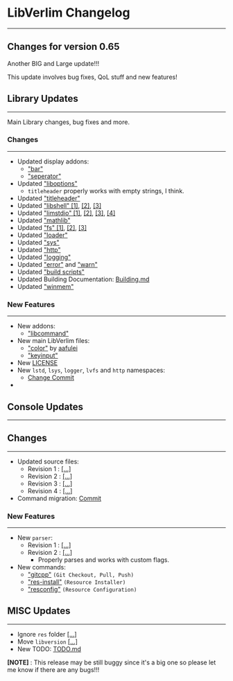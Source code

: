 # LibVerlim Changelog

---

## Changes for version **0.65**

Another BIG and Large update!!!

This update involves bug fixes, QoL stuff and new features!

## Library Updates
---

Main Library changes, bug fixes and more.

### Changes
---
* Updated display addons:
	+ ["bar"](https://github.com/Equinoxtic/libverlim/commit/ada067d7e4250d4e574a5dafa9644feeff8e2cca)
	+ ["seperator"](https://github.com/Equinoxtic/libverlim/commit/ada067d7e4250d4e574a5dafa9644feeff8e2cca)
* Updated ["liboptions"](https://github.com/Equinoxtic/libverlim/commit/61cbce9fd2dbf74f30490dbe27896f5375b0158f)
	+ `titleheader` properly works with empty strings, I think.
* Updated ["titleheader"](https://github.com/Equinoxtic/libverlim/commit/5b6bcc5fe1820f17af8131239a116e735a51272a)
* Updated ["libshell" [1]](https://github.com/Equinoxtic/libverlim/commit/ada067d7e4250d4e574a5dafa9644feeff8e2cca), [[2]](https://github.com/Equinoxtic/libverlim/commit/231a123ae38eb18697e039346c4771902b0ed0c1), [[3]](https://github.com/Equinoxtic/libverlim/commit/41f8c443305b95c8f0d964e96f9cdfaf1408e531)
* Updated ["limstdio" [1]](https://github.com/Equinoxtic/libverlim/commit/259f775dd36ae70434b5cfc4a27016f6f4d11e5b), [[2]](https://github.com/Equinoxtic/libverlim/commit/2204bd0627f576258f4c9e98f989c2963942455e), [[3]](https://github.com/Equinoxtic/libverlim/commit/d20a7a679192202947d8ea074010a01e3f8568e9), [[4]](https://github.com/Equinoxtic/libverlim/commit/32c4f026fa9f793bdad1226602bc3d95314b8ef9)
* Updated ["mathlib"](https://github.com/Equinoxtic/libverlim/commit/f8655a314948a58e8989889fccea4b1b7c7b3b57)
* Updated ["fs" [1]](https://github.com/Equinoxtic/libverlim/commit/9de6d534cc2c5e3cffbb101671036d4ad775602b), [[2]](https://github.com/Equinoxtic/libverlim/commit/4986855a830d2b43310d20b94ec366a0f6e941bf), [[3]](https://github.com/Equinoxtic/libverlim/commit/41f8c443305b95c8f0d964e96f9cdfaf1408e531)
* Updated ["loader"](https://github.com/Equinoxtic/libverlim/commit/d8f71e31bcb62490c642a85bb76fbd515a5da8f4)
* Updated ["sys"](https://github.com/Equinoxtic/libverlim/commit/ead6cc45e0641e30e26f8b8941abff42f8ad26c8)
* Updated ["http"](https://github.com/Equinoxtic/libverlim/commit/dec116f30be64362755ec327a212e3ac8bbd5f02)
* Updated ["logging"](https://github.com/Equinoxtic/libverlim/commit/a09e336086652410d58a42cd5a53b4c69f0530ca)
* Updated ["error"](https://github.com/Equinoxtic/libverlim/commit/6c6a52d1c7c7a7f9d0266c2a19a2ea8002797700) and ["warn"](https://github.com/Equinoxtic/libverlim/commit/f88c1e280da8812276e42149828c82fc79b3eb5a)
* Updated ["build scripts"](https://github.com/Equinoxtic/libverlim/commit/f322edaf04231c8d1d9423d59a41144adbb38ed4)
* Updated Building Documentation: [Building.md](https://github.com/Equinoxtic/libverlim/commit/7eecbbe6bf1cec033a02f67b1c64194a5d1f4576)
* Updated ["winmem"](https://github.com/Equinoxtic/libverlim/commit/759cfba2a502b5b31df162ee0ce80c6a5aa2c7a6)

### New Features
---
* New addons:
	* ["libcommand"](https://github.com/Equinoxtic/libverlim/commit/59b482f3f22bbae7f597debb44dac22fb1207839)
* New main LibVerlim files:
	+ ["color"](https://github.com/Equinoxtic/libverlim/commit/3834cc017567711d15006c291f6454678cab4d72) by [aafulei](https://github.com/aafulei)
	+ ["keyinput"](https://github.com/Equinoxtic/libverlim/commit/bb85947e757c59458b6ca799827c4a99ca6511f3)
* New [LICENSE](https://github.com/Equinoxtic/libverlim/commit/050015790697b43a04123380e8fd9dc587df7262)
* New `lstd`, `lsys`, `logger`, `lvfs` and `http` namespaces:
	+ [Change Commit](https://github.com/Equinoxtic/libverlim/commit/690e771b4c1555077eb234c8ba77fb2a7290c1a8)
* 

## Console Updates
---

## Changes
---
* Updated source files:
	+ Revision 1 : [[...]]("https://github.com/Equinoxtic/libverlim/commit/76847e93656e8d2603d0135da6fb231b11bf60e0")
	+ Revision 2 : [[...]]("https://github.com/Equinoxtic/libverlim/commit/7dd57b1764d6555736be5274876b5ba452853d27")
	+ Revision 3 : [[...]](https://github.com/Equinoxtic/libverlim/commit/49ca107b7fe355c69712ccd7cd87c92442da9f79)
	+ Revision 4 : [[...]](https://github.com/Equinoxtic/libverlim/commit/0aa7ef3e605c6cfab167c1bc66e57497b19fe16a)
* Command migration: [Commit](https://github.com/Equinoxtic/libverlim/commit/0a78c23d548678e5c95d9362f33c0ebf9f48effe)

### New Features
---
* New `parser`:
	+ Revision 1 : [[...]](https://github.com/Equinoxtic/libverlim/commit/85028b4fe64d9c14206a67083a8fb76ed8d06d81")
	+ Revision 2 : [[...]](https://github.com/Equinoxtic/libverlim/commit/e478e2097a8223eec0fedd2efbf2810738c9ce4c")
		+ Properly parses and works with custom flags.
* New commands:
	+ ["gitcpp"](https://github.com/Equinoxtic/libverlim/commit/2f6ffc392ba6fd1d16443efa6ff836c3e82fbb7c) `(Git Checkout, Pull, Push)`
	+ ["res-install"](https://github.com/Equinoxtic/libverlim/commit/890d6b82cbfa1bed6ac57f8a73bda7337a85c179) `(Resource Installer)`
	+ ["resconfig"](https://github.com/Equinoxtic/libverlim/commit/cc76f847a05e5819eb431bdf20edb9a44eb8fdf0) `(Resource Configuration)`

## MISC Updates
---
* Ignore `res` folder [[...]](https://github.com/Equinoxtic/libverlim/commit/530e3bf811dfb9828307494cdac8b3b18e44a944)
* Move `libversion` [[...]](https://github.com/Equinoxtic/libverlim/commit/dc41ea94f64d1cb3c02cc8191b667121c2c77ab9)
* New TODO: [TODO.md](https://github.com/Equinoxtic/libverlim/blob/master/docs/TODO.md)


**[NOTE]** : This release may be still buggy since it's a big one so please let me know if there are any bugs!!!
